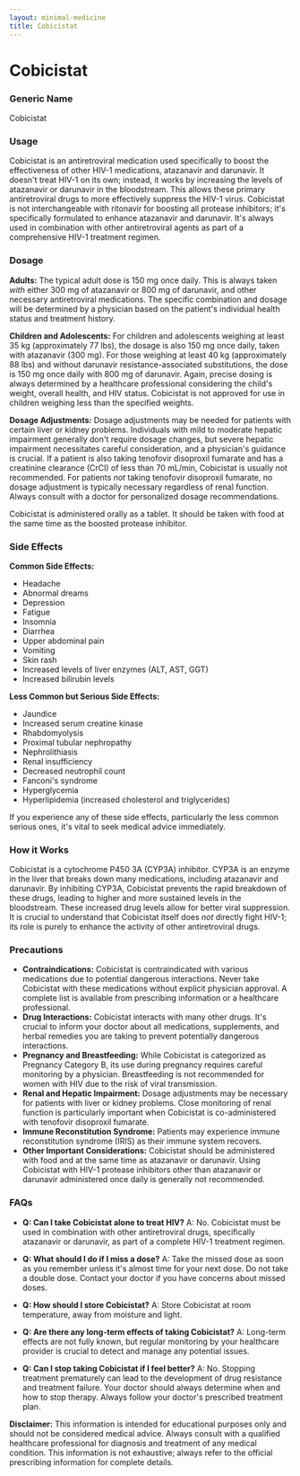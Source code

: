 ```yaml
---
layout: minimal-medicine
title: Cobicistat
---
```


# Cobicistat
### Generic Name
Cobicistat

### Usage
Cobicistat is an antiretroviral medication used specifically to boost the effectiveness of other HIV-1 medications, atazanavir and darunavir.  It doesn't treat HIV-1 on its own; instead, it works by increasing the levels of atazanavir or darunavir in the bloodstream. This allows these primary antiretroviral drugs to more effectively suppress the HIV-1 virus.  Cobicistat is not interchangeable with ritonavir for boosting all protease inhibitors; it's specifically formulated to enhance atazanavir and darunavir.  It's always used in combination with other antiretroviral agents as part of a comprehensive HIV-1 treatment regimen.

### Dosage

**Adults:** The typical adult dose is 150 mg once daily. This is always taken *with* either 300 mg of atazanavir or 800 mg of darunavir, and other necessary antiretroviral medications.  The specific combination and dosage will be determined by a physician based on the patient's individual health status and treatment history.

**Children and Adolescents:** For children and adolescents weighing at least 35 kg (approximately 77 lbs), the dosage is also 150 mg once daily, taken with atazanavir (300 mg).  For those weighing at least 40 kg (approximately 88 lbs) and without darunavir resistance-associated substitutions, the dose is 150 mg once daily with 800 mg of darunavir.  Again, precise dosing is always determined by a healthcare professional considering the child's weight, overall health, and HIV status.  Cobicistat is not approved for use in children weighing less than the specified weights.

**Dosage Adjustments:** Dosage adjustments may be needed for patients with certain liver or kidney problems. Individuals with mild to moderate hepatic impairment generally don't require dosage changes, but  severe hepatic impairment necessitates careful consideration, and a physician's guidance is crucial.  If a patient is also taking tenofovir disoproxil fumarate and has a creatinine clearance (CrCl) of less than 70 mL/min, Cobicistat is usually not recommended.  For patients *not* taking tenofovir disoproxil fumarate, no dosage adjustment is typically necessary regardless of renal function.  Always consult with a doctor for personalized dosage recommendations.  

Cobicistat is administered orally as a tablet.  It should be taken with food at the same time as the boosted protease inhibitor.

### Side Effects

**Common Side Effects:**

* Headache
* Abnormal dreams
* Depression
* Fatigue
* Insomnia
* Diarrhea
* Upper abdominal pain
* Vomiting
* Skin rash
* Increased levels of liver enzymes (ALT, AST, GGT)
* Increased bilirubin levels

**Less Common but Serious Side Effects:**

*   Jaundice
*   Increased serum creatine kinase
*   Rhabdomyolysis
*   Proximal tubular nephropathy
*   Nephrolithiasis
*   Renal insufficiency
*   Decreased neutrophil count
*   Fanconi's syndrome
*   Hyperglycemia
*   Hyperlipidemia (increased cholesterol and triglycerides)

If you experience any of these side effects, particularly the less common serious ones, it's vital to seek medical advice immediately.

### How it Works

Cobicistat is a cytochrome P450 3A (CYP3A) inhibitor.  CYP3A is an enzyme in the liver that breaks down many medications, including atazanavir and darunavir. By inhibiting CYP3A, Cobicistat prevents the rapid breakdown of these drugs, leading to higher and more sustained levels in the bloodstream.  These increased drug levels allow for better viral suppression.  It is crucial to understand that Cobicistat itself does *not* directly fight HIV-1; its role is purely to enhance the activity of other antiretroviral drugs.

### Precautions

* **Contraindications:** Cobicistat is contraindicated with various medications due to potential dangerous interactions.  Never take Cobicistat with these medications without explicit physician approval.  A complete list is available from prescribing information or a healthcare professional.  
* **Drug Interactions:** Cobicistat interacts with many other drugs.  It's crucial to inform your doctor about all medications, supplements, and herbal remedies you are taking to prevent potentially dangerous interactions.
* **Pregnancy and Breastfeeding:** While Cobicistat is categorized as Pregnancy Category B,  its use during pregnancy requires careful monitoring by a physician.  Breastfeeding is not recommended for women with HIV due to the risk of viral transmission.
* **Renal and Hepatic Impairment:** Dosage adjustments may be necessary for patients with liver or kidney problems. Close monitoring of renal function is particularly important when Cobicistat is co-administered with tenofovir disoproxil fumarate.
* **Immune Reconstitution Syndrome:** Patients may experience immune reconstitution syndrome (IRIS) as their immune system recovers.
* **Other Important Considerations:**  Cobicistat should be administered with food and at the same time as atazanavir or darunavir. Using Cobicistat with HIV-1 protease inhibitors other than atazanavir or darunavir administered once daily is generally not recommended.


### FAQs

* **Q: Can I take Cobicistat alone to treat HIV?** A: No. Cobicistat must be used in combination with other antiretroviral drugs, specifically atazanavir or darunavir, as part of a complete HIV-1 treatment regimen.

* **Q: What should I do if I miss a dose?** A: Take the missed dose as soon as you remember unless it's almost time for your next dose.  Do not take a double dose. Contact your doctor if you have concerns about missed doses.

* **Q: How should I store Cobicistat?** A: Store Cobicistat at room temperature, away from moisture and light.

* **Q: Are there any long-term effects of taking Cobicistat?** A: Long-term effects are not fully known, but regular monitoring by your healthcare provider is crucial to detect and manage any potential issues.

* **Q: Can I stop taking Cobicistat if I feel better?** A: No. Stopping treatment prematurely can lead to the development of drug resistance and treatment failure.  Your doctor should always determine when and how to stop therapy.  Always follow your doctor's prescribed treatment plan.

**Disclaimer:** This information is intended for educational purposes only and should not be considered medical advice. Always consult with a qualified healthcare professional for diagnosis and treatment of any medical condition.  This information is not exhaustive; always refer to the official prescribing information for complete details.
